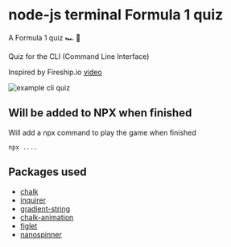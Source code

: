 # node-js terminal Formula 1 quiz
A Formula 1 quiz :racing_car: :checkered_flag:

Quiz for the CLI (Command Line Interface)

Inspired by Fireship.io [video](https://www.youtube.com/watch?v=_oHByo8tiEY)

![example cli quiz](https://user-images.githubusercontent.com/75445926/152659519-a8552b8e-ca15-46cb-8442-f1f7420bb76b.png)

## Will be added to NPX when finished
Will add a npx command to play the game when finished
```
npx ....
```

## Packages used

- [chalk](https://github.com/chalk/chalk)
- [inquirer](https://github.com/SBoudrias/Inquirer.js)
- [gradient-string](https://github.com/bokub/gradient-string)
- [chalk-animation](https://github.com/bokub/chalk-animation)
- [figlet](https://github.com/patorjk/figlet.js)
- [nanospinner](https://github.com/usmanyunusov/nanospinner)
